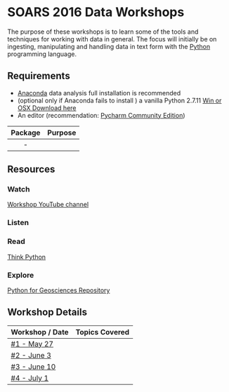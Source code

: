 # SOARS 2016 Data Workshops

The purpose of these workshops is to learn some of the tools and techniques for working with data in general.  The focus will initially be on ingesting, manipulating and handling data in text form with the [Python](http://www.python.org) programming language.

## Requirements
* [Anaconda](https://www.continuum.io/downloads) data analysis full installation is recommended
* (optional only if Anaconda fails to install ) a vanilla Python 2.7.11 [Win or OSX Download here](https://www.python.org/downloads/release/python-2711/)
* An editor (recommendation: [Pycharm Community Edition](https://www.jetbrains.com/pycharm/download))

| Package | Purpose |
|:-------:|---------|
| -       |         |


## Resources
### Watch
[Workshop YouTube channel](https://www.youtube.com/user/SOARSProgram)

### Listen


### Read
[Think Python](http://www.greenteapress.com/thinkpython/thinkpython.html)

### Explore
[Python for Geosciences Repository](http://nbviewer.jupyter.org/github/koldunovn/python_for_geosciences/)

## Workshop Details

| Workshop / Date | Topics Covered |
|---------------|----------------|
| [#1 - May 27](workshop/1) |         |
| [#2 - June 3](workshop/2) |         |
| [#3 - June 10](workshop/3) |         |
| [#4 - July 1](workshop/4) |         |

